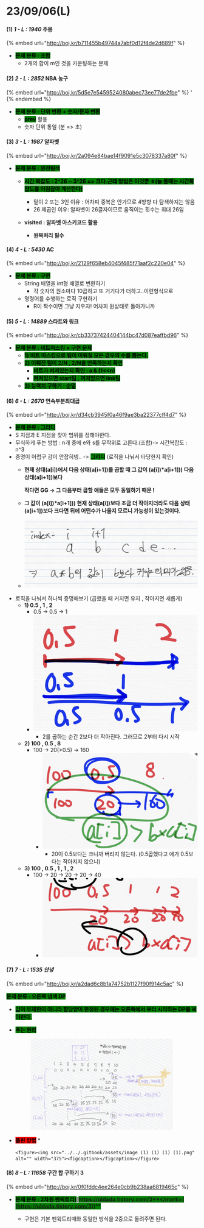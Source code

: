 # 23/09/06(L)

#### (1) _1 - L : 1940_ 주몽

{% embed url="http://boj.kr/b711455b49744a7abf0d12f4de2d689f" %}

* <mark style="background-color:green;">**문제 분류 : 조합**</mark>
  * 2개의 합이 m인 것을 카운팅하는 문제&#x20;

#### (2) _2 - L : 2852_ NBA 농구

{% embed url="http://boj.kr/5d5e7e5459524080abec73ee77de2fbe" %}
'
{% endembed %}

* <mark style="background-color:green;">**문제 분류 : 단위 변환 + 숫자/문자 변환**</mark>
  * <mark style="background-color:green;">**prev**</mark> 활용
  * 숫자 단위 통일 (분 => 초)

#### (3) _3 - L : 1987_ 알파벳

{% embed url="http://boj.kr/2a094e84bae14f9091e5c3078337a80f" %}

* <mark style="background-color:green;">**문제 분류 : 완전탐색**</mark>
  * <mark style="background-color:green;">**시간 복잡도 :  2^26 \~ 3^26  => 크다.근데 방법은 이것뿐 ㅎ(늘 풀때는 시간복잡도를 어림잡아 계산한다)**</mark>
    * 밑이 2 또는 3인 이유 : 어차피 중복은 안가므로 4방향 다 탐색하지는 않음
    * 26 제곱인 이유: 알파벳이 26글자이므로 움직이는 횟수는 최대 26임
  *   **visited : 알파벳 아스키코드 활용**

      * **원복처리 필수**



#### (4) _4 - L : 5430_ AC

{% embed url="http://boj.kr/2129f658eb4045f485f71aaf2c220e04" %}

* <mark style="background-color:green;">**문제 분류 : 구현**</mark>&#x20;
  * String 배열을 int형 배열로 변환하기
    * 각 숫자의 원소마다 10곱하고 또 거기다가 더하고..이런형식으로
  * 명령어를 수행하는 로직 구현하기
    * R이 짝수이면 그냥 지우자! 어차피 원상태로 돌아가니까

#### (5) _5 - L : 14889_ 스타트와 링크

{% embed url="http://boj.kr/cb33737424404144bc47d087eaffbd96" %}

* <mark style="background-color:green;">**문제 분류 : 비트마스킹 + 구현 문제**</mark>
  * <mark style="background-color:green;">**1) 비트 마스킹으로 팀이 이뤄질 모든 경우의 수를 뽑는다.**</mark>
  * <mark style="background-color:green;">**2) 이뤄진 팀이 2/N , 2/N을 만족하는지 확인**</mark>&#x20;
    * <mark style="background-color:green;">**비트가 켜져있는지 확인 : a & (1<\<n)**</mark>&#x20;
    * <mark style="background-color:green;">**켜져있으면 start팀 , 꺼져있으면 link팀**</mark>&#x20;
  * <mark style="background-color:green;">**3) 능력치 구하기 : 순열**</mark>



#### (6) _6 - L : 2670_ 연속부분최대곱

{% embed url="http://boj.kr/d34cb3945f0a46f9ae3ba22377cff4d7" %}

* <mark style="background-color:green;">**문제 분류 : 그리디**</mark>
* S 지점과 E 지점을 찾아 범위를 정해야한다.
* 무식하게 푸는 방법 : n개 중에 e와 s를 무작위로 고른다.(조합)-> 시간복잡도 : n^3
* 증명이 어렵구 감이 안잡히넹.. -> <mark style="background-color:green;">**그리디**</mark> (로직을 나눠서 타당한지 확인)
  *   **현재 상태(a\[i])에서 다음 상태(a\[i+1])를 곱할 때 그 값이 (a\[i])\*a\[i+1])) 다음 상태(a\[i+1])보다**

      **작다면 GG -> 그 다음부터 곱할 애들은 모두 동일하기 때문 !**
  * **그 값이 (a\[i])\*a\[i+1])) 현재 상태(a\[i])보다 조금 더 작아지더라도 다음 상태(a\[i+1])보다 크다면 뒤에 어떤수가 나올지 모르니 가능성이 있는것이다.**
  * ![](<../../.gitbook/assets/image (7) (1).png>)
* 로직을 나눠서 하나씩 증명해보기 (곱했을 때 커지면 유지 , 작아지면 새롭게)
  * **1) 0.5 , 1 ,  2**
    * 0.5 -> 0.5 -> 1
    * ![](<../../.gitbook/assets/image (3) (1) (1).png>)
      * 2를 곱하는 순간 2보다 더 작아진다. 그러므로 2부터 다시 시작
  * **2) 100 , 0.5 , 8**
    * 100 -> 20(>0.5) -> 160
      * ![](<../../.gitbook/assets/image (6) (1).png>)
        * 20이 0.5보다는 크니까 버리지 않는다. (0.5곱했다고 애가 0.5보다는 작아지지 않으니)
  * **3) 100 , 0.5 , 1 , 1 , 2**
    * 100 -> 20 -> 20 -> 20 -> 40
      * ![](<../../.gitbook/assets/image (5) (1).png>)

#### (7) _7 - L : 1535 안녕_

{% embed url="http://boj.kr/a2dad6c8b1a74752b1127f90f914c5ac" %}

<mark style="background-color:green;">**문제 분류 : 오른쪽 냅색 DP**</mark>

* <mark style="background-color:green;">**값이 무제한이 아니라 할당양이 한정된 경우에는 오른쪽에서 부터 시작하는 DP를 써야한다.**</mark>
*   <mark style="background-color:green;">**푸는 원리**</mark>

    <figure><img src="../../.gitbook/assets/image (1) (1) (1).png" alt="" width="375"><figcaption></figcaption></figure>
* <mark style="background-color:red;">**틀린 방법**</mark>
  *

      <figure><img src="../../.gitbook/assets/image (1) (1) (1) (1).png" alt="" width="375"><figcaption></figcaption></figure>

#### (8) _8 – L : 11658_ 구간 합 구하기 3

{% embed url="http://boj.kr/0f0fddc4ee264e0cb9b238aa6819465c" %}

*   <mark style="background-color:green;">**문제 분류 : 2차원 펜윅트리(**</mark>[<mark style="background-color:green;">**https://uldada.tistory.com/3**</mark>](https://uldada.tistory.com/3)<mark style="background-color:green;">**)**</mark>

    * 구현은 기본 펜윅트리때와 동일한 방식을 2중으로 돌려주면 된다.



